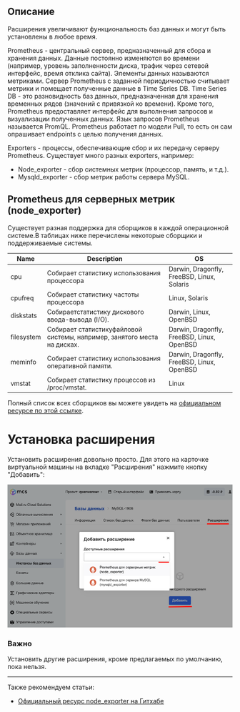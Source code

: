 Описание
--------

Расширения увеличивают функциональность баз данных и могут быть установлены в любое время.

Prometheus - центральный сервер, предназначенный для сбора и хранения данных. Данные постоянно изменяются во времени (например, уровень заполненности диска, трафик через сетевой интерфейс, время отклика сайта). Элементы данных называются метриками. Сервер Prometheus с заданной периодичностью считывает метрики и помещает полученные данные в Time Series DB. Time Series DB - это разновидность баз данных, предназначенная для хранения временных рядов (значений с привязкой ко времени). Кроме того, Prometheus предоставляет интерфейс для выполнения запросов и визуализации полученных данных. Язык запросов Prometheus называется PromQL. Prometheus работает по модели Pull, то есть он сам опрашивает endpoints с целью получения данных.

Exporters - процессы, обеспечивающие сбор и их передачу серверу Prometheus. Существует много разных exporters, например:

*   Node_exporter - сбор системных метрик (процессор, память, и т.д.).
*   Mysqld_exporter - сбор метрик работы сервера MySQL.

Prometheus для серверных метрик (node_exporter)
------------------------------------------------

Существует разная поддержка для сборщиков в каждой операционной системе.В таблицах ниже перечислены некоторые сборщики и поддерживаемые системы.

| Name | Description | OS |
| --- | --- | --- |
| cpu | Собирает статистику использования процессора | Darwin, Dragonfly, FreeBSD, Linux, Solaris |
| cpufreq | Собирает статистику частоты процессора | Linux, Solaris |
| diskstats | Собираетстатистику дискового ввода-вывода (I/O). | Darwin, Linux, OpenBSD |
| filesystem | Собирает статистикуфайловой системы, например, занятого места на дисках. | Darwin, Dragonfly, FreeBSD, Linux, OpenBSD |
| meminfo | Собирает статистику использования оперативной памяти. | Darwin, Dragonfly, FreeBSD, Linux, OpenBSD |
| vmstat | Собирает статистику процессов из /proc/vmstat. | Linux |

Полный список всех сборщиков вы можете увидеть на [официальном ресурсе по этой ссылке](https://github.com/prometheus/node_exporter#collectors).

Установка расширения
====================

Установить расширения довольно просто. Для этого на карточке виртуальной машины на вкладке "Расширения" нажмите кнопку "Добавить":

![](./assets/1604483451702-1604483451702.png)

### **Важно**

Установить другие расширения, кроме предлагаемых по умолчанию, пока нельзя.

* * *

Также рекомендуем статьи:

*   [](https://prometheus.io/download/#node_exporter)[Официальный ресурс node_exporter на Гитхабе](https://prometheus.io/download/#node_exporter)